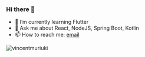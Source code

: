 ### Hi there 👋

<!--
**vincentmuriuki/vincentmuriuki** is a ✨ _special_ ✨ repository because its `README.md` (this file) appears on your GitHub profile.

Here are some ideas to get you started:

- 🔭 I’m currently working on a Job Board platform & Ride API.
- 🌱 I’m currently learning Material UI
- 💬 Ask me about React and NodeJS, Koajs (Js and Ts)
- 📫 How to reach me: vincentmuriuki42@gmail.com
- ⚡ Fun fact: A pro tabe tennis player
-->
- 🌱 I’m currently learning Flutter
- 💬 Ask me about React, NodeJS, Spring Boot, Kotlin
- 📫 How to reach me: [email](mailto:vincentmuriuki42@gmail.com)

<p align="left"> <img src="https://github-readme-stats.vercel.app/api?username=vincentmuriuki&show_icons=true" alt="vincentmuriuki" /></p>

